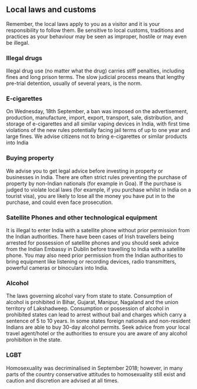 ## Local laws and customs

Remember, the local laws apply to you as a visitor and it is your responsibility to follow them. Be sensitive to local customs, traditions and practices as your behaviour may be seen as improper, hostile or may even be illegal.

### **Illegal drugs**

Illegal drug use (no matter what the drug) carries stiff penalties, including fines and long prison terms. The slow judicial process means that lengthy pre-trial detention, usually of several years, is the norm.

### **E-cigarettes**

On Wednesday, 18th September, a ban was imposed on the advertisement, production, manufacture, import, export, transport, sale, distribution, and storage of e-cigarettes and all similar vaping devices in India, with first time violations of the new rules potentially facing jail terms of up to one year and large fines. We advise citizens not to bring e-cigarettes or similar products into India

### **Buying property**

We advise you to get legal advice before investing in property or businesses in India. There are often strict rules preventing the purchase of property by non-Indian nationals (for example in Goa). If the purchase is judged to violate local laws (for example, if you purchase whilst in India on a tourist visa), you are likely to lose all the money you have put in to the purchase, and could even face prosecution.

### **Satellite Phones and other technological equipment**

It is illegal to enter India with a satellite phone without prior permission from the Indian authorities. There have been cases of Irish travellers being arrested for possession of satellite phones and you should seek advice from the Indian Embassy in Dublin before travelling to India with a satellite phone. You may also need prior permission from the Indian authorities to bring equipment like listening or recording devices, radio transmitters, powerful cameras or binoculars into India.

### **Alcohol**

The laws governing alcohol vary from state to state. Consumption of alcohol is prohibited in Bihar, Gujarat, Manipur, Nagaland and the union territory of Lakshadweep. Consumption or possession of alcohol in prohibited states can lead to arrest without bail and charges which carry a sentence of 5 to 10 years. In some states foreign nationals and non-resident Indians are able to buy 30-day alcohol permits. Seek advice from your local travel agent/hotel or the authorities to ensure you are aware of any alcohol prohibition in the state.

### **LGBT**

Homosexuality was decriminalised in September 2018; however, in many parts of the country conservative attitudes to homosexuality still exist and caution and discretion are advised at all times.